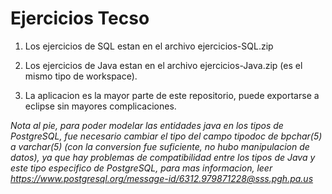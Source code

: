 # Ejercicios Tecso

1. Los ejercicios de SQL estan en el archivo ejercicios-SQL.zip

2. Los ejercicios de Java estan en el archivo ejercicios-Java.zip (es el mismo tipo de workspace).

3. La aplicacion es la mayor parte de este repositorio, puede exportarse a eclipse sin mayores complicaciones.

<i>Nota al pie, para poder modelar las entidades java en los tipos de PostgreSQL, fue necesario cambiar el tipo del campo tipodoc de bpchar(5) a varchar(5) (con la conversion fue suficiente, no hubo manipulacion de datos), ya que hay problemas de compatibilidad entre los tipos de Java y este tipo especifico de PostgreSQL, para mas informacion, leer https://www.postgresql.org/message-id/6312.979871228@sss.pgh.pa.us</i>
    
